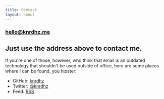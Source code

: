 ```yaml
---
title: Contact
layout: about
---
```


### hello@knrdhz.me

## Just use the address above to contact me.

If you're one of those, however, who think that email is an outdated technology
that shouldn't be used outside of office, here are some places where I can be
found, you hipster:

- GitHub: [knrdhz](https://github.com/knrdhz)
- Twitter: [@knrdhz](https://twitter.com/knrdhz)
- Feed: [RSS](https://www.knrdhz.me/rss.xml)
